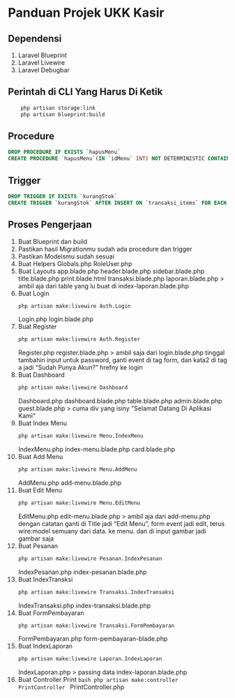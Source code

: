 # Panduan Projek UKK Kasir
## Dependensi
1. Laravel Blueprint
2. Laravel Livewire
3. Laravel Debugbar
## Perintah di CLI Yang Harus Di Ketik
```bash
    php artisan storage:link
    php artisan blueprint:build
```
## Procedure
```sql
DROP PROCEDURE IF EXISTS `hapusMenu`
CREATE PROCEDURE `hapusMenu`(IN `idMenu` INT) NOT DETERMINISTIC CONTAINS SQL SQL SECURITY DEFINER DELETE FROM `menus` WHERE `menus`.`id`=idMenu
```
## Trigger
```sql
DROP TRIGGER IF EXISTS `kurangStok`
CREATE TRIGGER `kurangStok` AFTER INSERT ON `transaksi_items` FOR EACH ROW UPDATE `menus` SET `menus`.`stok`=`menus`.`stok`-new.jumlah WHERE `menus`.`id`=new.menu_id
```
## Proses Pengerjaan
1. Buat Blueprint dan build
2. Pastikan hasil Migrationmu sudah ada procedure dan trigger
3. Pastikan Modelsmu sudah sesuai
4. Buat Helpers Globals.php RoleUser.php
5. Buat Layouts
    app.blade.php
    header.blade.php
    sidebar.blade.php
    title.blade.php
    print.blade.html
    transaksi.blade.php
    laporan.blade.php > ambil aja dari table yang lu buat di index-laporan.blade.php
6. Buat Login
    ```bash
    php artisan make:livewire Auth.Login
    ```
    Login.php
    login.blade.php
7. Buat Register
    ```bash
    php artisan make:livewire Auth.Register
    ```
    Register.php
    register.blade.php > ambil saja dari login.blade.php tinggal tambahin input untuk password, ganti event di tag form, dan kata2 di tag a jadi “Sudah Punya Akun?” hrefny ke login
8. Buat Dashboard
    ```bash
    php artisan make:livewire Dashboard
    ```
    Dashboard.php
    dashboard.blade.php
    table.blade.php
    admin.blade.php
    guest.blade.php > cuma div yang isiny "Selamat Datang Di Aplikasi Kami"
9.  Buat Index Menu
    ```bash
    php artisan make:livewire Menu.IndexMenu
    ```
    IndexMenu.php
    index-menu.blade.php
    card.blade.php
10. Buat Add Menu
    ```bash
    php artisan make:livewire Menu.AddMenu
    ```
    AddMenu.php
    add-menu.blade.php
11. Buat Edit Menu
    ```bash
    php artisan make:livewire Menu.EditMenu
    ```
    EditMenu.php
    edit-menu.blade.php > ambil aja dari add-menu.php dengan catatan ganti di Title jadi “Edit Menu”, form event jadi edit, terus wire:model semuany dari data. ke menu. dan di input gambar jadi gambar saja
12. Buat Pesanan
    ```bash
    php artisan make:livewire Pesanan.IndexPesanan
    ```
    IndexPesanan.php
    index-pesanan.blade.php
13. Buat IndexTransksi
    ```bash
    php artisan make:livewire Transaksi.IndexTransaksi
    ```
    IndexTransaksi.php
    index-transaksi.blade.php
14. Buat FormPembayaran
    ```bash
    php artisan make:livewire Transaksi.FormPembayaran
    ```
    FormPembayaran.php
    form-pembayaran-blade.php
15. Buat IndexLaporan
    ```bash
    php artisan make:livewire Laporan.IndexLaporan
    ```
    IndexLaporan.php > passing data
    index-laporan.blade.php
16.  Buat Controller Print
    ```bash
    php artisan make:controller PrintController
    ```
    PrintController.php
